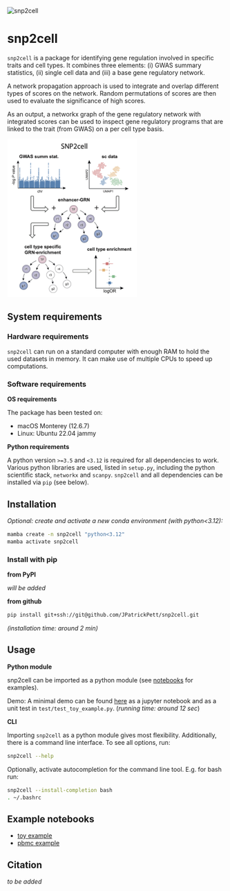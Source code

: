 ![snp2cell](https://github.com/Teichlab/snp2cell/actions/workflows/python-app.yml/badge.svg)

# snp2cell

`snp2cell` is a package for identifying gene regulation involved in specific traits and cell types.
It combines three elements: (i) GWAS summary statistics, (ii) single cell data and (iii) a base gene regulatory network.

A network propagation approach is used to integrate and overlap different types of scores on the network.
Random permutations of scores are then used to evaluate the significance of high scores. 

As an output, a networkx graph of the gene regulatory network with integrated scores can be used to inspect gene regulatory programs that are linked to the trait (from GWAS) on a per cell type basis.

<img src="docs/assets/snp2cell_schematic.png" width="300">

## System requirements

### Hardware requirements

`snp2cell` can run on a standard computer with enough RAM to hold the used datasets in memory.
It can make use of multiple CPUs to speed up computations.

### Software requirements

**OS requirements**

The package has been tested on:

- macOS Monterey (12.6.7)
- Linux: Ubuntu 22.04 jammy

**Python requirements**

A python version `>=3.5` and `<3.12` is required for all dependencies to work. 
Various python libraries are used, listed in `setup.py`, including the python scientific stack, `networkx` and `scanpy`.
`snp2cell` and all dependencies can be installed via `pip` (see below).

## Installation

*Optional: create and activate a new conda environment (with python<3.12):*
```bash
mamba create -n snp2cell "python<3.12"
mamba activate snp2cell
```

### Install with pip

**from PyPI**

*will be added*

**from github**

```bash
pip install git+ssh://git@github.com/JPatrickPett/snp2cell.git
```

*(installation time: around 2 min)*

## Usage

**Python module**

snp2cell can be imported as a python module (see [notebooks](#example-notebooks) for examples).

Demo: A minimal demo can be found [here](https://github.com/Teichlab/snp2cell/blob/main/docs/source/toy_example.ipynb) as a jupyter notebook and as a unit test in `test/test_toy_example.py`. (*running time: around 12 sec*)

**CLI**

Importing `snp2cell` as a python module gives most flexibility.
Additionally, there is a command line interface. To see all options, run:

```bash
snp2cell --help
```

Optionally, activate autocompletion for the command line tool.
E.g. for bash run:
```bash
snp2cell --install-completion bash
. ~/.bashrc
```

## Example notebooks

- [toy example](https://github.com/Teichlab/snp2cell/blob/main/docs/source/toy_example.ipynb)
- [pbmc example](https://github.com/Teichlab/snp2cell/blob/main/docs/source/pbmc_example.ipynb)

## Citation

*to be added*
